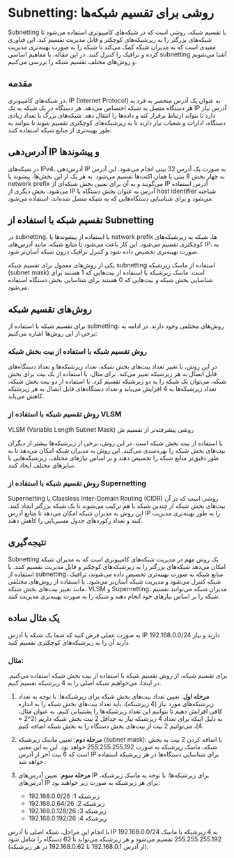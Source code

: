 # Subnetting: روشی برای تقسیم شبکه‌ها

Subnetting یا تقسیم شبکه، روشی است که در شبکه‌های کامپیوتری استفاده می‌شود تا شبکه‌های بزرگتر را به زیرشبکه‌های کوچکتر و قابل مدیریت تقسیم کند. این فناوری مفیدی است که به مدیران شبکه کمک می‌کند تا شبکه را به صورت بهینه‌تری مدیریت کرده و ترافیک را کنترل کنند. در این مقاله، با مفاهیم اساسی subnetting آشنا می‌شویم و روش‌های مختلف تقسیم شبکه را بررسی می‌کنیم.

## مقدمه

در شبکه‌های کامپیوتری، IP (Internet Protocol) به عنوان یک آدرس منحصر به فرد به هر دستگاه متصل به شبکه اختصاص می‌دهد. هر دستگاه در یک شبکه به یک IP آدرس نیاز دارد تا بتواند ارتباط برقرار کند و داده‌ها را انتقال دهد. شبکه‌های بزرگ با تعداد زیادی دستگاه، ادارات و شعبات نیاز دارند تا به زیرشبکه‌های کوچکتری تقسیم شوند تا بتوانند به طور بهینه‌تری از منابع شبکه استفاده کنند.

## آدرس‌دهی IP و پیشوندها

در شبکه‌های IPv4، آدرس‌دهی IP به صورت یک آدرس 32 بیتی انجام می‌شود. این آدرس به چهار بخش 8 بیتی یا همان اکتت‌ها تقسیم می‌شود. به هر یک از این بخش‌ها، پیشوند یا network prefix می‌گویند و به آن برای تعیین بخش شبکه‌ای از IP آدرس استفاده می‌شود. بخش دیگری از IP آدرس به عنوان بخش دستگاه یا host identifier شناخته می‌شود و برای شناسایی دستگاه‌هایی که به شبکه متصل شده‌اند، استفاده می‌شود.

## تقسیم شبکه با استفاده از Subnetting

در subnetting، با استفاده از پیشوندها یا network prefix ها، شبکه به زیرشبکه‌های کوچکتری تقسیم می‌شود. این کار باعث می‌شود تا منابع شبکه، مانند آدرس‌های IP، به صورت بهینه‌تری تخصیص داده شود و کنترل ترافیک درون شبکه آسان‌تر شود.

یکی از روش‌های معمول برای تقسیم شبکه subnetting استفاده از ماسک زیرشبکه (subnet mask) است. ماسک زیرشبکه با استفاده از بیت‌هایی که 1 هستند برای شناسایی بخش شبکه و بیت‌هایی که 0 هستند برای شناسایی بخش دستگاه استفاده می‌شود.

## روش‌های تقسیم شبکه

برای تقسیم شبکه با استفاده از subnetting، روش‌های مختلفی وجود دارند. در ادامه به برخی از این روش‌ها اشاره می‌کنیم:

### روش تقسیم شبکه با استفاده از بیت بخش شبکه

در این روش، با تغییر تعداد بیت‌های بخش شبکه، تعداد زیرشبکه‌ها و تعداد دستگاه‌های قابل اتصال به هر زیرشبکه تغییر می‌کند. برای مثال، با استفاده از یک بیت برای بخش شبکه، می‌توان یک شبکه را به دو زیرشبکه تقسیم کرد. با استفاده از دو بیت بخش شبکه، تعداد زیرشبکه‌ها به 4 افزایش می‌یابد و تعداد دستگاه‌های قابل اتصال به هر زیرشبکه کاهش می‌یابد.

### روش تقسیم شبکه با استفاده از VLSM

VLSM (Variable Length Subnet Mask) روشی پیشرفته‌تر از تقسیم ش

با استفاده از بیت بخش شبکه است. در این روش، برخی از زیرشبکه‌ها بیشتر از دیگران بیت‌های بخش شبکه را بهره‌مندی می‌کنند. این روش به مدیران شبکه امکان می‌دهد تا به طور دقیق‌تر منابع شبکه را تخصیص دهند و بر اساس نیازهای مختلف، زیرشبکه‌هایی با سایز‌های مختلف ایجاد کنند.

### روش تقسیم شبکه با استفاده از Supernetting

Supernetting یا Classless Inter-Domain Routing (CIDR) روشی است که در آن بیت‌های بخش شبکه از چندین شبکه با هم ترکیب می‌شوند تا یک شبکه بزرگتر ایجاد کنند. این روش به مدیران شبکه امکان می‌دهد تا منابع آدرس IP را به طور بهینه‌تری مدیریت کنند و تعداد رکوردهای جدول مسیریابی را کاهش دهند.

## نتیجه‌گیری

Subnetting یک روش مهم در مدیریت شبکه‌های کامپیوتری است که به مدیران شبکه امکان می‌دهد شبکه‌های بزرگتر را به زیرشبکه‌های کوچکتر و قابل مدیریت تقسیم کنند. با استفاده از subnetting، منابع شبکه به صورت بهینه‌تری تخصیص داده می‌شوند، ترافیک شبکه کنترل می‌شود و مدیریت شبکه آسان‌تر می‌شود. با استفاده از روش‌های مختلفی مانند تغییر بیت‌های بخش شبکه، VLSM و Supernetting، مدیران شبکه می‌توانند تقسیم شبکه را بر اساس نیازهای خود انجام دهند و شبکه را به صورت بهینه‌تری مدیریت کنند.

## یک مثال ساده
به صورت عملی فرض کنید که شما یک شبکه با آدرس IP 192.168.0.0/24 دارید و نیاز دارید آن را به زیرشبکه‌های کوچکتری تقسیم کنید.

### مثال:
برای تقسیم شبکه، از روش تقسیم شبکه با استفاده از بیت بخش شبکه استفاده می‌کنیم. در اینجا، می‌خواهیم شبکه اصلی را به 4 زیرشبکه تقسیم کنیم.

1. **مرحله اول**: تعیین تعداد بیت‌های بخش شبکه برای زیرشبکه‌ها:
   با توجه به تعداد زیرشبکه‌های مورد نیاز (4 زیرشبکه)، باید تعداد بیت‌های بخش شبکه را به اندازه کافی افزایش دهیم تا بتوانیم این تعداد زیرشبکه‌ها را پشتیبانی کنیم. به عنوان مثال، به دلیل اینکه برای تعداد 4 زیرشبکه نیاز به حداقل 2 بیت بخش شبکه داریم (2^2 = 4)، می‌توانیم 2 بیت از بیت‌های بخش دستگاه را به بخش شبکه اضافه کنیم.

2. **مرحله دوم**: تعیین ماسک زیرشبکه (subnet mask):
   با اضافه کردن 2 بیت به بخش شبکه، ماسک زیرشبکه به صورت 255.255.255.192 خواهد بود. این به این معنی است که 6 بیت آخر از آدرس IP برای شناسایی دستگاه‌ها در هر زیرشبکه استفاده خواهد شد.

3. **مرحله سوم**: تعیین آدرس‌های IP برای زیرشبکه‌ها:
   با توجه به ماسک زیرشبکه، آدرس‌های IP برای هر زیرشبکه به صورت زیر خواهند بود:
   - زیرشبکه 1: 192.168.0.0/26
   - زیرشبکه 2: 192.168.0.64/26
   - زیرشبکه 3: 192.168.0.128/26
   - زیرشبکه 4: 192.168.0.192/26

با انجام این مراحل، شبکه اصلی با آدرس IP 192.168.0.0/24 به 4 زیرشبکه با ماسک 255.255.255.192 تقسیم می‌شود و هر زیرشبکه می‌تواند تا 62 دستگاه را شامل شود (از آدرس 192.168.0.1 تا 192.168.0.62 در هر زیرشبکه).